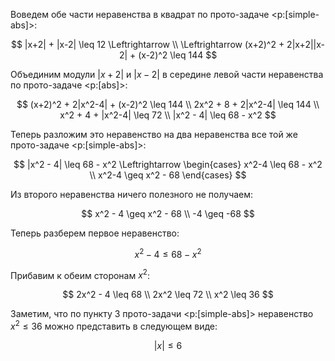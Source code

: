 Воведем обе части неравенства в квадрат по прото-задаче <p:[simple-abs]>:

$$
    |x+2| + |x-2| \leq 12 \Leftrightarrow \\ \Leftrightarrow (x+2)^2 + 2|x+2||x-2| + (x-2)^2 \leq 144
$$

Объединим модули $|x+2|$ и $|x-2|$ в середине левой части неравенства по прото-задаче <p:[abs]>:

$$
    (x+2)^2 + 2|x^2-4| + (x-2)^2 \leq 144
    \\
    2x^2 + 8 + 2|x^2-4| \leq 144
    \\
    x^2 + 4 + |x^2-4| \leq 72
    \\
    |x^2 - 4| \leq 68 - x^2
$$

Теперь разложим это неравенство на два неравенства все той же прото-задаче <p:[simple-abs]>:

$$ |x^2 - 4| \leq 68 - x^2 \Leftrightarrow \begin{cases} x^2-4 \leq 68 - x^2 \\ x^2-4 \geq x^2 - 68 \end{cases} $$

Из второго неравенства ничего полезного не получаем:

$$
    x^2 - 4 \geq x^2 - 68
    \\
    -4 \geq -68
$$

Теперь разберем первое неравенство:

$$ x^2 - 4 \leq 68 - x^2 $$

Прибавим к обеим сторонам $x^2$:

$$
    2x^2 - 4 \leq 68
    \\
    2x^2 \leq 72
    \\
    x^2 \leq 36
$$

Заметим, что по пункту 3 прото-задачи <p:[simple-abs]> неравенство $x^2 \leq 36$ можно представить в следующем виде:

$$ |x| \leq 6 $$